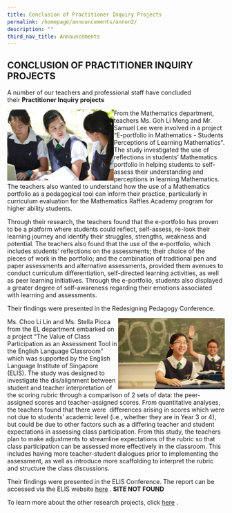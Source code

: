 ```yaml
---
title: Conclusion of Practitioner Inquiry Projects
permalink: /homepage/announcements/annon2/
description: ""
third_nav_title: Announcements
---
```

## CONCLUSION OF PRACTITIONER INQUIRY PROJECTS

A number of our teachers and professional staff have concluded their **Practitioner Inquiry projects**

<img src="/images/eryang_shujuin_COI (1).jpg" style="width:49%" align=left>
From the Mathematics department, teachers Ms. Goh Li Meng and Mr. Samuel Lee were involved in a project “E-portfolio in Mathematics - Students Perceptions of Learning Mathematics". The study investigated the use of reflections in students’ Mathematics portfolio in helping students to self-assess their understanding and perceptions in learning Mathematics. The teachers also wanted to understand how the use of a Mathematics portfolio as a pedagogical tool can inform their practice, particularly in curriculum evaluation for the Mathematics Raffles Academy program for higher ability students.

Through their research, the teachers found that the e-portfolio has proven to be a platform where students could reflect, self-assess, re-look their learning journey and identify their struggles, strengths, weakness and potential. The teachers also found that the use of the e-portfolio, which includes students’ reflections on the assessments; their choice of the pieces of work in the portfolio; and the combination of traditional pen and paper assessments and alternative assessments, provided them avenues to conduct curriculum differentiation, self-directed learning activities, as well as peer learning initiatives. Through the e-portfolio, students also displayed a greater degree of self-awareness regarding their emotions associated with learning and assessments.

Their findings were presented in the Redesigning Pedagogy Conference.

<img src="/images/value of class paerticipation.jpg" style="width:49%" align=right>
Ms. Choo Li Lin and Ms. Stella Picca from the EL department embarked on a project “The Value of Class Participation as an Assessment Tool in the English Language Classroom” which was supported by the English Language Institute of Singapore (ELIS). The study was designed to investigate the dis/alignment between student and teacher interpretation of the scoring rubric through a comparison of 2 sets of data: the peer-assigned scores and teacher-assigned scores. From quantitative analyses, the teachers found that there were  differences arising in scores which were not due to students’ academic level (i.e., whether they are in Year 3 or 4), but could be due to other factors such as a differing teacher and student expectations in assessing class participation. From this study, the teachers plan to make adjustments to streamline expectations of the rubric so that class participation can be assessed more effectively in the classroom. This includes having more teacher-student dialogues prior to implementing the assessment, as well as introduce more scaffolding to interpret the rubric and structure the class discussions.

Their findings were presented in the ELIS Conference. The report can be accessed via the ELIS website [here](http://www.elis.moe.edu.sg/research/elis-research-fund/erf-reports) . **SITE NOT FOUND**

To learn more about the other research projects, click [here](/research-projects/all-prog/) .